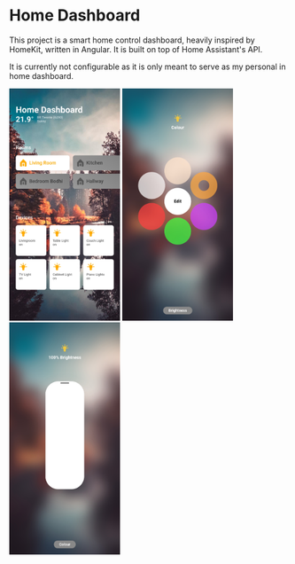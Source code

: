 # Home Dashboard

This project is a smart home control dashboard, heavily inspired by HomeKit, written in Angular.
It is built on top of Home Assistant's API.

It is currently not configurable as it is only meant to serve as my personal in home dashboard.

<p float="left">
  <img src="https://raw.githubusercontent.com/BeMacized/home-dashboard/master/screenshots/phone.jpg" width="200" />
  <img src="https://raw.githubusercontent.com/BeMacized/home-dashboard/master/screenshots/color_presets.jpg" width="200" />
  <img src="https://raw.githubusercontent.com/BeMacized/home-dashboard/master/screenshots/brightness.jpg" width="200" />
</p>
